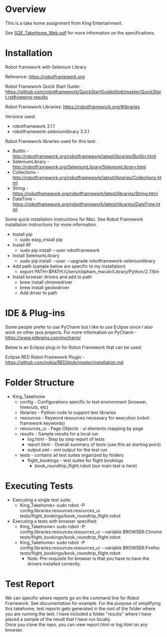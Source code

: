 Overview
===============

This is a take home assignment from King Entertainment.

See [SQE_TakeHome_Web.pdf](SQE_TakeHome_Web.pdf) for more information on the specifications. 


Installation 
===============

Robot framework with Selenium Library 

Reference: https://robotframework.org

Robot Framework Quick Start Guide: https://github.com/robotframework/QuickStartGuide/blob/master/QuickStart.rst#viewing-results

Robot Framework Libraries: https://robotframework.org/#libraries 


Versions used: 
* robotframework    3.1.1
* robotframework-seleniumlibrary    3.3.1


Robot Framework libraries used for this test:
* BuiltIn - http://robotframework.org/robotframework/latest/libraries/BuiltIn.html
* SeleniumLibrary - http://robotframework.org/SeleniumLibrary/SeleniumLibrary.html
* Collections - http://robotframework.org/robotframework/latest/libraries/Collections.html
* String - https://robotframework.org/robotframework/latest/libraries/String.html
* DateTime - https://robotframework.org/robotframework/latest/libraries/DateTime.html


Some quick installation instructions for Mac.  See Robot Framework installation instructions for more information.
* Install pip 
  * sudo easy_install pip
* Install RF
  * sudo pip install --user robotframework
* Install SeleniumLibrary 
  * sudo pip install --user --upgrade robotframework-seleniumlibrary
* Add path (sample below are specific to my installation)
  * export PATH=$PATH:/Users/cbpham_macair/Library/Python/2.7/bin
* Install browser drivers and add to path
  * brew install chromedriver
  * brew install geckodriver
  * Add driver to path


IDE & Plug-ins
===============
Some people prefer to use PyCharm but I like to use Eclipse since I also work on other java projects.
For more information on PyCharm - https://www.jetbrains.com/pycharm/

Below is an Eclipse plug-in for Robot Framework that can be used:

Eclipse RED Robot Framework Plugin - https://github.com/nokia/RED/blob/master/installation.md


Folder Structure
===============
* King_Takehome  
  * config - Configurations specific to test environment (browser, timeouts, etc)
  * libraries - Python code to support test libraries
  * resources - Keyword resources necessary for execution (robot framework keywords)
  * resources_ui - Page Objects - ui elements mapping by page  
  * results - Sample results for a local run
    * log.html - Step by step report of tests 
    * report.html - Overall summary of tests (use this as starting point)
    * output.xml - xml output for the test run 
  * tests - contains all test suites organized by folders 
    * flight_bookings - test suites for flight bookings 
      * book_roundtrip_flight.robot (our main test is here)


Executing Tests
===============
* Executing a single test suite:
  * King_Takehome> sudo robot -P config:libraries:resources:resources_ui tests/flight_bookings/book_roundtrip_flight.robot
* Executing a tests with browser specified:
  * King_Takehome> sudo robot -P config:libraries:resources:resources_ui --variable BROWSER:Chrome tests/flight_bookings/book_roundtrip_flight.robot
  * King_Takehome> sudo robot -P config:libraries:resources:resources_ui --variable BROWSER:Firefox tests/flight_bookings/book_roundtrip_flight.robot
    * Note: Pre-requisite for browser is that you have to have the drivers installed correctly.    


Test Report
===============
We can specific where reports go on the command line for Robot Framework.  See documentation for example. 
For the purpose of simplifying this takehome, test reports gets generated in the root of the folder where you are running the test.
I have included a folder "results" where I have placed a sample of the result that I have run locally.  
Once you clone the repo, you can view report.html or log.html on any browser. 
				

